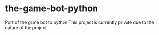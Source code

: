 # the-game-bot-python
Port of the game bot to python
This project is currently private due to the nature of the project
